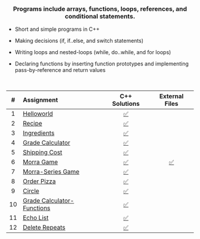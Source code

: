 ### <p align="center"> Programs include arrays, functions, loops, references, and conditional statements. </p>

* Short and simple programs in C++

* Making decisions (if, if..else, and switch statements) 

* Writing loops and nested-loops (while, do..while, and for loops)

* Declaring functions by inserting function prototypes and implementing pass-by-reference and return values   

<br>

| # | Assignment | C++ Solutions | External Files |
|:---:|:---|:---:|:---:|
| 1 | [Helloworld](assignments/01-helloworld/docs/FA_A1_HelloWorld.pdf) | [:white_check_mark:](./assignments/01-helloworld/HelloWorld.cpp) |  |
| 2 | [Recipe](assignments/02-recipe/docs/FA_A2_Recipe.pdf) | [:white_check_mark:](./assignments/02-recipe/recipe.cpp) |  | 
| 3 | [Ingredients](assignments/03-ingredients/docs/FA_A3_Ingredient.pdf) | [:white_check_mark:](./assignments/03-ingredients/ingredients.cpp) |  | 
| 4 | [Grade Calculator](assignments/04-gradeCalc/docs/FA_A4_gradeCalc.pdf) | [:white_check_mark:](./assignments/04-gradeCalc/gradeCalc.cpp) |  | 
| 5 | [Shipping Cost](assignments/05-shippingCost/docs/FA_A5_shipping_Cost.pdf) | [:white_check_mark:](./assignments/05-shippingCost/shippingCost.cpp) |  | 
| 6 | [Morra Game](assignments/06-morra/docs/FA_A6_Morra.pdf) | [:white_check_mark:](./assignments/06-morra/morra.cpp) |  [:white_check_mark:](./assignments/06-morra) |
| 7 | [Morra-Series Game](assignments/07-morreSeries/docs/FA_A7_MorraSerries.pdf) | [:white_check_mark:](./assignments/07-morreSeries/morraSeries.cpp) |  | 
| 8 | [Order Pizza](assignments/08-pizza/docs/FA_A8_Pizza.pdf) | [:white_check_mark:](./assignments/08-pizza/pizza.cpp) |  |
| 9 | [Circle](assignments/09-circleArea/docs/FA_A9CircleArea.pdf) | [:white_check_mark:](./assignments/09-circleArea/circleArea.cpp) |  | 
| 10 | [Grade Calculator-Functions](assignments/10-gradeCalc2/) | [:white_check_mark:](./assignments/10-gradeCalc2/gradeCalc_2.cpp) |  | 
| 11 | [Echo List](assignments/11-echoList/) | [:white_check_mark:](./assignments/11-echoList/echoAList.cpp) |  | 
| 12 | [Delete Repeats](assignments/12-deleteRepeats/docs/FA_A12_DeleteRepeats.pdf) | [:white_check_mark:](./assignments/12-deleteRepeats/deleteRepeats.cpp) |  |  
